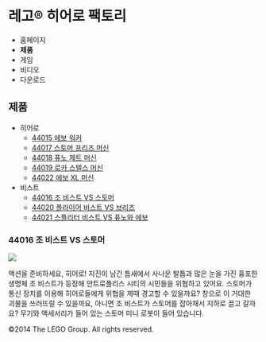 # 레고® 히어로 팩토리

- 홈페이지
- **제품**
- 게임
- 비디오
- 다운로드

## 제품

- 히어로
  - [44015 에보 워커](/ko-KR/themes/Hero-Factory/products/44015.md)
  - [44017 스토머 프리즈 머신](/ko-KR/themes/Hero-Factory/products/44017.md)
  - [44018 퓨노 제트 머신](/ko-KR/themes/Hero-Factory/products/44018.md)
  - [44019 로카 스텔스 머신](/ko-KR/themes/Hero-Factory/products/44019.md)
  - [44022 에보 XL 머신](/ko-KR/themes/Hero-Factory/products/44022.md)
- 비스트
  - [44016 조 비스트 VS 스토머](/ko-KR/themes/Hero-Factory/products/44016.md)
  - [44020 플라이어 비스트 VS 브리즈](/ko-KR/themes/Hero-Factory/products/44020.md)
  - [44021 스플리터 비스트 VS 퓨노와 에보](/ko-KR/themes/Hero-Factory/products/44021.md)

### 44016 조 비스트 VS 스토머

![](https://www.lego.com/cdn/product-assets/product.img.pri/44016_prod.jpg)

액션을 준비하세요, 히어로! 지진이 남긴 틈새에서 사나운 발톱과 많은 눈을 가진 흉포한 생명체 조 비스트가 등장해 안트로폴리스 시티의 시민들을 위협하고 있어요. 스토머가 통신 장치를 이용해 히어로들에게 위협을 제때 경고할 수 있을까요? 창으로 이 거대한 괴물을 쓰러뜨릴 수 있을까요, 아니면 조 비스트가 스토머를 잡아채서 지하로 끌고 갈까요? 무기와 액세서리가 들어 있는 스토머 미니 로봇이 들어 있습니다.

&copy;2014 The LEGO Group. All rights reserved.